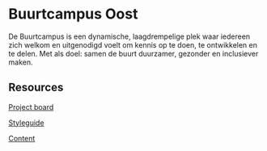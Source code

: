 # Buurtcampus Oost

De Buurtcampus is een dynamische, laagdrempelige plek waar iedereen zich welkom en uitgenodigd voelt om kennis op te doen, te ontwikkelen en te delen. Met als doel: samen de buurt duurzamer, gezonder en inclusiever maken.

## Resources

[Project board](https://github.com/orgs/fdnd-agency/projects/9)

[Styleguide]()

[Content]()
